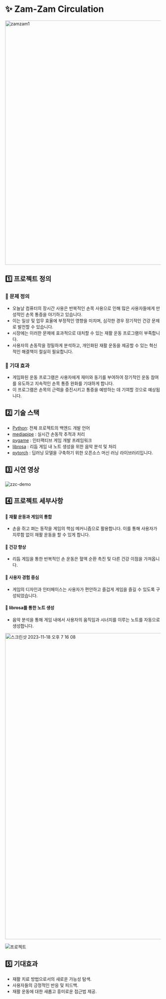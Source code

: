 # ✨ Zam-Zam Circulation
<img width="790" alt="zamzam1" src="https://github.com/ing970/Hand_Tracking_Game/assets/120775224/2d700ee3-db73-4644-9535-644c0d3056f8">


## 1️⃣ 프로젝트 정의

### 📍 문제 정의
- 오늘날 컴퓨터의 장시간 사용은 반복적인 손목 사용으로 인해 많은 사용자들에게 만성적인 손목 통증을 야기하고 있습니다.
- 이는 일상 및 업무 효율에 부정적인 영향을 미치며, 심각한 경우 장기적인 건강 문제로 발전할 수 있습니다.
- 시장에는 이러한 문제에 효과적으로 대처할 수 있는 재활 운동 프로그램이 부족합니다.
- 사용자의 손동작을 정밀하게 분석하고, 개인화된 재활 운동을 제공할 수 있는 혁신적인 해결책이 절실히 필요합니다.

### 📍 기대 효과
- 게임화된 운동 프로그램은 사용자에게 재미와 동기를 부여하여 장기적인 운동 참여를 유도하고 지속적인 손목 통증 완화를 기대하게 합니다.
- 이 프로그램은 손목의 근력을 증진시키고 통증을 예방하는 데 기여할 것으로 예상됩니다.

## 2️⃣ 기술 스택
- [Python](https://www.python.org/): 전체 프로젝트의 백엔드 개발 언어
- [mediapipe](https://google.github.io/mediapipe/) : 실시간 손동작 추적과 처리
- [pygame](https://www.pygame.org/) : 인터랙티브 게임 개발 프레임워크
- [librosa](https://librosa.org/) : 리듬 게임 내 노트 생성을 위한 음악 분석 및 처리
- [pytorch](https://pytorch.org/) : 딥러닝 모델을 구축하기 위한 오픈소스 머신 러닝 라이브러리입니다.

  
## 3️⃣ 시연 영상
![zzc-demo](https://user-images.githubusercontent.com/71575861/227396803-47c1a603-ac0b-413d-9d8e-a151b54a29dc.gif)

## 4️⃣ 프로젝트 세부사항
#### 📍 재활 운동과 게임의 통합
- 손을 쥐고 펴는 동작을 게임의 핵심 메커니즘으로 활용합니다. 이를 통해 사용자가 지루함 없이 재활 운동을 할 수 있게 합니다.
#### 📍 건강 향상
- 리듬 게임을 통한 반복적인 손 운동은 혈액 순환 촉진 및 다른 건강 이점을 가져옵니다.
#### 📍 사용자 경험 중심
- 게임의 디자인과 인터페이스는 사용자가 편안하고 즐겁게 게임을 즐길 수 있도록 구성되었습니다.
#### 📍 librosa를 통한 노트 생성
- 음악 분석을 통해 게임 내에서 사용자의 움직임과 시너지를 이루는 노트를 자동으로 생성합니다.
<img width="990" alt="스크린샷 2023-11-18 오후 7 16 08" src="https://github.com/ing970/Hand_Tracking_Game/assets/120775224/7c6e92dd-67ae-4328-a146-1c6c2e8a8b24">


![프로젝트](https://github.com/ing970/Hand_Tracking_Game/assets/120775224/3cbbc9cc-cfd7-4ae0-a679-b79e205f16f0)


## 5️⃣ 기대효과
- 재활 치료 방법으로서의 새로운 가능성 탐색.
- 사용자들의 긍정적인 반응 및 피드백.
- 재활 운동에 대한 새롭고 흥미로운 접근법 제공.



